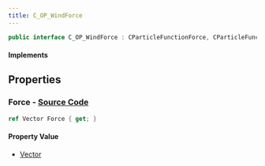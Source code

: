 ```yaml
---
title: C_OP_WindForce
---
```


```csharp
public interface C_OP_WindForce : CParticleFunctionForce, CParticleFunction, ISchemaClass<CParticleFunction>, ISchemaClass<CParticleFunctionForce>, ISchemaClass<C_OP_WindForce>, ISchemaField, ISchemaClass, INativeHandle
```

#### Implements

## Properties

### **Force** - [Source Code](https://github.com/swiftly-solution/swiftlys2/blob/main/managed/src/SwiftlyS2.Generated/Schemas/Interfaces/C_OP_WindForce.cs#L16)

```csharp
ref Vector Force { get; }
```

#### Property Value

- [Vector](/docs/api/shared/natives/vector)

